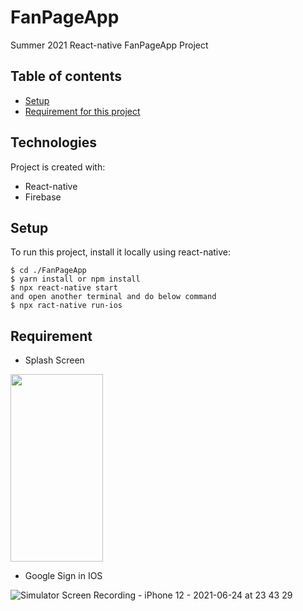 # FanPageApp
Summer 2021 React-native FanPageApp Project

## Table of contents
* [Setup](#technologies)
* [Requirement for this project](#Requirement)

## Technologies
Project is created with:
* React-native
* Firebase
	
## Setup
To run this project, install it locally using react-native:

```
$ cd ./FanPageApp
$ yarn install or npm install
$ npx react-native start
and open another terminal and do below command
$ npx ract-native run-ios
```

## Requirement
* Splash Screen

<img src ="https://github.com/ebbuni1023/FanPageApp/blob/main/screens/assets/Splash.gif" width='148' height='300'/>


* Google Sign in IOS

![Simulator Screen Recording - iPhone 12 - 2021-06-24 at 23 43 29](https://user-images.githubusercontent.com/56244911/123370769-05ffa880-d546-11eb-8195-d4ed1b2cf354.gif)
